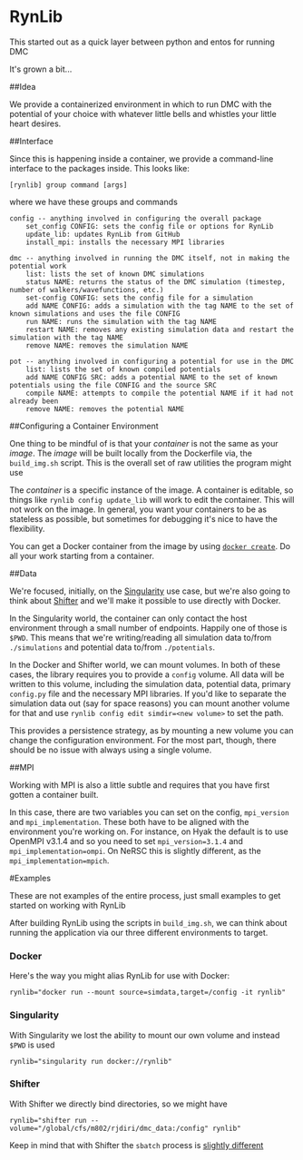 # RynLib

This started out as a quick layer between python and entos for running DMC

It's grown a bit...

##Idea

We provide a containerized environment in which to run DMC with the potential of your choice with whatever little bells and whistles your little heart desires.

##Interface

Since this is happening inside a container, we provide a command-line interface to the packages inside. This looks like:

```ignorelang
[rynlib] group command [args]
```

where we have these groups and commands

```ignorelang
config -- anything involved in configuring the overall package
    set_config CONFIG: sets the config file or options for RynLib
    update_lib: updates RynLib from GitHub
    install_mpi: installs the necessary MPI libraries

dmc -- anything involved in running the DMC itself, not in making the potential work
    list: lists the set of known DMC simulations
    status NAME: returns the status of the DMC simulation (timestep, number of walkers/wavefunctions, etc.)
    set-config CONFIG: sets the config file for a simulation 
    add NAME CONFIG: adds a simulation with the tag NAME to the set of known simulations and uses the file CONFIG
    run NAME: runs the simulation with the tag NAME
    restart NAME: removes any existing simulation data and restart the simulation with the tag NAME
    remove NAME: removes the simulation NAME
    
pot -- anything involved in configuring a potential for use in the DMC
    list: lists the set of known compiled potentials
    add NAME CONFIG SRC: adds a potential NAME to the set of known potentials using the file CONFIG and the source SRC
    compile NAME: attempts to compile the potential NAME if it had not already been
    remove NAME: removes the potential NAME
```

##Configuring a Container Environment

One thing to be mindful of is that your _container_ is not the same as your _image_. The _image_ will be built locally from the Dockerfile via, the `build_img.sh` script. 
This is the overall set of raw utilities the program might use

The _container_ is a specific instance of the image. A container is editable, so things like `rynlib config update_lib` will work to edit the container.
This will not work on the image. 
In general, you want your containers to be as stateless as possible, but sometimes for debugging it's nice to have the flexibility.

You can get a Docker container from the image by using [`docker create`](https://docs.docker.com/engine/reference/commandline/create/). 
Do all your work starting from a container.

##Data

We're focused, initially, on the [Singularity](https://sylabs.io/docs/) use case, but we're also going to think about [Shifter](https://www.nersc.gov/research-and-development/user-defined-images/) and we'll make it possible to use directly with Docker.

In the Singularity world, the container can only contact the host environment through a small number of endpoints. Happily one of those is `$PWD`. 
This means that we're writing/reading all simulation data to/from `./simulations` and potential data to/from `./potentials`.

In the Docker and Shifter world, we can mount volumes. In both of these cases, the library requires you to provide a `config` volume.
All data will be written to this volume, including the simulation data, potential data, primary `config.py` file and the necessary MPI libraries. 
If you'd like to separate the simulation data out (say for space reasons) you can mount another volume for that and use `rynlib config edit simdir=<new volume>` to set the path.

This provides a persistence strategy, as by mounting a new volume you can change the configuration environment. For the most part, though, there should be no issue with always using a single volume.

##MPI

Working with MPI is also a little subtle and requires that you have first gotten a container built.

In this case, there are two variables you can set on the config, `mpi_version` and `mpi_implementation`. These both have to be aligned with the environment you're working on.
For instance, on Hyak the default is to use OpenMPI v3.1.4 and so you need to set `mpi_version=3.1.4` and `mpi_implementation=ompi`. 
On NeRSC this is slightly different, as the `mpi_implementation=mpich`.

#Examples

These are not examples of the entire process, just small examples to get started on working with RynLib

After building RynLib using the scripts in `build_img.sh`, we can think about running the application via our three different environments to target.

### Docker
Here's the way you might alias RynLib for use with Docker:

```ignorelang
rynlib="docker run --mount source=simdata,target=/config -it rynlib"
```

### Singularity
With Singularity we lost the ability to mount our own volume and instead `$PWD` is used

```ignorelang
rynlib="singularity run docker://rynlib"
```

### Shifter
With Shifter we directly bind directories, so we might have

```ignorelang
rynlib="shifter run --volume="/global/cfs/m802/rjdiri/dmc_data:/config" rynlib"
```

Keep in mind that with Shifter the `sbatch` process is [slightly different](https://docs.nersc.gov/programming/shifter/how-to-use/#running-jobs-in-shifter-images)
